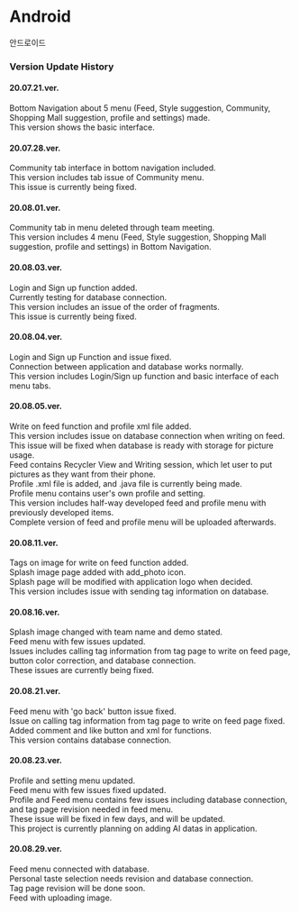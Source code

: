# Android
안드로이드

### Version Update History

#### 20.07.21.ver.
Bottom Navigation about 5 menu (Feed, Style suggestion, Community, Shopping Mall suggestion, profile and settings) made. <br>
This version shows the basic interface.

#### 20.07.28.ver.
Community tab interface in bottom navigation included. <br>
This version includes tab issue of Community menu. <br>
This issue is currently being fixed.

#### 20.08.01.ver.
Community tab in menu deleted through team meeting. <br>
This version includes 4 menu (Feed, Style suggestion, Shopping Mall suggestion, profile and settings) in Bottom Navigation.

#### 20.08.03.ver.
Login and Sign up function added. <br>
Currently testing for database connection. <br>
This version includes an issue of the order of fragments. <br>
This issue is currently being fixed.

#### 20.08.04.ver.
Login and Sign up Function and issue fixed. <br>
Connection between application and database works normally. <br>
This version includes Login/Sign up function and basic interface of each menu tabs.

#### 20.08.05.ver.
Write on feed function and profile xml file added. <br>
This version includes issue on database connection when writing on feed. <br>
This issue will be fixed when database is ready with storage for picture usage. <br>
Feed contains Recycler View and Writing session, which let user to put pictures as they want from their phone. <br>
Profile .xml file is added, and .java file is currently being made. <br>
Profile menu contains user's own profile and setting. <br>
This version includes half-way developed feed and profile menu with previously developed items. <br>
Complete version of feed and profile menu will be uploaded afterwards.

#### 20.08.11.ver.
Tags on image for write on feed function added. <br>
Splash image page added with add_photo icon. <br>
Splash page will be modified with application logo when decided. <br>
This version includes issue with sending tag information on database. <br>

#### 20.08.16.ver.
Splash image changed with team name and demo stated. <br>
Feed menu with few issues updated. <br>
Issues includes calling tag information from tag page to write on feed page, button color correction, and database connection. <br>
These issues are currently being fixed.

#### 20.08.21.ver.
Feed menu with 'go back' button issue fixed. <br>
Issue on calling tag information from tag page to write on feed page fixed. <br>
Added comment and like button and xml for functions. <br>
This version contains database connection.

#### 20.08.23.ver.
Profile and setting menu updated. <br>
Feed menu with few issues fixed updated. <br>
Profile and Feed menu contains few issues including database connection, and tag page revision needed in feed menu. <br>
These issue will be fixed in few days, and will be updated. <br>
This project is currently planning on adding AI datas in application.

#### 20.08.29.ver.
Feed menu connected with database. <br>
Personal taste selection needs revision and database connection. <br>
Tag page revision will be done soon. <br>
Feed with uploading image.
